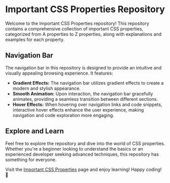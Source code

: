 # Important CSS Properties Repository

Welcome to the Important CSS Properties repository! This repository contains a comprehensive collection of important CSS properties, categorized from A properties to Z properties, along with explanations and examples for each property.

## Navigation Bar

The navigation bar in this repository is designed to provide an intuitive and visually appealing browsing experience. It features:

- **Gradient Effects:** The navigation bar utilizes gradient effects to create a modern and stylish appearance.
- **Smooth Animation:** Upon interaction, the navigation bar gracefully animates, providing a seamless transition between different sections.
- **Hover Effects:** When hovering over navigation links and code snippets, interactive hover effects enhance the user experience, making navigation and code exploration more engaging.

## Explore and Learn

Feel free to explore the repository and dive into the world of CSS properties. Whether you're a beginner looking to understand the basics or an experienced developer seeking advanced techniques, this repository has something for everyone.

Visit the [Important CSS Properties]([(https://sivamshorahiya.github.io/css-a-to-z-properties/)https://sivamshorahiya.github.io/css-a-to-z-properties/]) page and enjoy learning! Happy coding! 🚀
